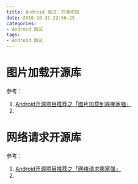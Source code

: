 ```yaml
---
title: Android 面试：开源项目
date: 2016-10-31 22:56:25
categories:
- Android 面试
tags:
- Android 面试
---
```




# 图片加载开源库

参考：

1. [Android开源项目推荐之「图片加载到底哪家强」](http://stormzhang.com/opensource/2016/06/26/android-open-source-project-recommend1/)
2. ​

# 网络请求开源库

参考：

1. [Android开源项目推荐之「网络请求哪家强」](http://stormzhang.com/opensource/2016/08/05/android-open-source-project-recommend2/)
2. ​